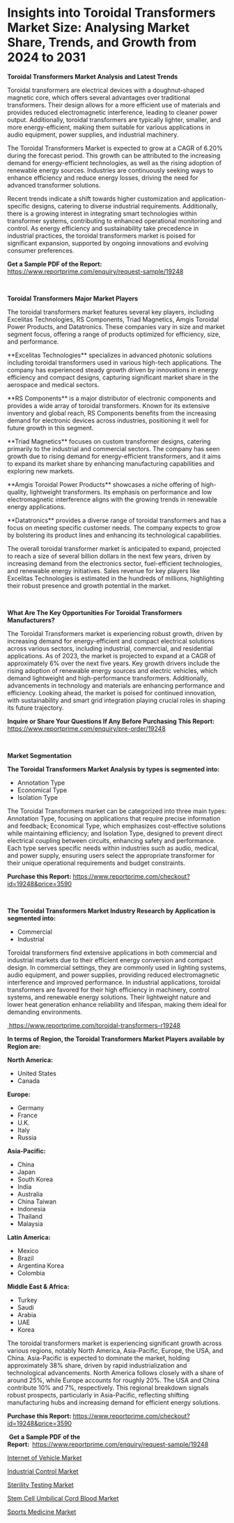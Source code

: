 <p><h1>Insights into Toroidal Transformers Market Size: Analysing Market Share, Trends, and Growth from 2024 to 2031</h1></p><p><strong>Toroidal Transformers Market Analysis and Latest Trends</strong></p>
<p><p>Toroidal transformers are electrical devices with a doughnut-shaped magnetic core, which offers several advantages over traditional transformers. Their design allows for a more efficient use of materials and provides reduced electromagnetic interference, leading to cleaner power output. Additionally, toroidal transformers are typically lighter, smaller, and more energy-efficient, making them suitable for various applications in audio equipment, power supplies, and industrial machinery.</p><p>The Toroidal Transformers Market is expected to grow at a CAGR of 6.20% during the forecast period. This growth can be attributed to the increasing demand for energy-efficient technologies, as well as the rising adoption of renewable energy sources. Industries are continuously seeking ways to enhance efficiency and reduce energy losses, driving the need for advanced transformer solutions. </p><p>Recent trends indicate a shift towards higher customization and application-specific designs, catering to diverse industrial requirements. Additionally, there is a growing interest in integrating smart technologies within transformer systems, contributing to enhanced operational monitoring and control. As energy efficiency and sustainability take precedence in industrial practices, the toroidal transformers market is poised for significant expansion, supported by ongoing innovations and evolving consumer preferences.</p></p>
<p><strong>Get a Sample PDF of the Report:&nbsp;</strong> <a href="https://www.reportprime.com/enquiry/request-sample/19248?utm_campaign=1169&utm_medium=2&utm_source=Github&utm_content=ia&utm_term=22112024&utm_id=toroidal-transformers">https://www.reportprime.com/enquiry/request-sample/19248</a></p>
<p>&nbsp;</p>
<p><strong>Toroidal Transformers Major Market Players</strong></p>
<p><p>The toroidal transformers market features several key players, including Excelitas Technologies, RS Components, Triad Magnetics, Amgis Toroidal Power Products, and Datatronics. These companies vary in size and market segment focus, offering a range of products optimized for efficiency, size, and performance.</p><p>**Excelitas Technologies** specializes in advanced photonic solutions including toroidal transformers used in various high-tech applications. The company has experienced steady growth driven by innovations in energy efficiency and compact designs, capturing significant market share in the aerospace and medical sectors.</p><p>**RS Components** is a major distributor of electronic components and provides a wide array of toroidal transformers. Known for its extensive inventory and global reach, RS Components benefits from the increasing demand for electronic devices across industries, positioning it well for future growth in this segment.</p><p>**Triad Magnetics** focuses on custom transformer designs, catering primarily to the industrial and commercial sectors. The company has seen growth due to rising demand for energy-efficient transformers, and it aims to expand its market share by enhancing manufacturing capabilities and exploring new markets.</p><p>**Amgis Toroidal Power Products** showcases a niche offering of high-quality, lightweight transformers. Its emphasis on performance and low electromagnetic interference aligns with the growing trends in renewable energy applications.</p><p>**Datatronics** provides a diverse range of toroidal transformers and has a focus on meeting specific customer needs. The company expects to grow by bolstering its product lines and enhancing its technological capabilities.</p><p>The overall toroidal transformer market is anticipated to expand, projected to reach a size of several billion dollars in the next few years, driven by increasing demand from the electronics sector, fuel-efficient technologies, and renewable energy initiatives. Sales revenue for key players like Excelitas Technologies is estimated in the hundreds of millions, highlighting their robust presence and growth potential in the market.</p></p>
<p>&nbsp;</p>
<p><strong>What Are The Key Opportunities For Toroidal Transformers Manufacturers?</strong></p>
<p><p>The Toroidal Transformers market is experiencing robust growth, driven by increasing demand for energy-efficient and compact electrical solutions across various sectors, including industrial, commercial, and residential applications. As of 2023, the market is projected to expand at a CAGR of approximately 6% over the next five years. Key growth drivers include the rising adoption of renewable energy sources and electric vehicles, which demand lightweight and high-performance transformers. Additionally, advancements in technology and materials are enhancing performance and efficiency. Looking ahead, the market is poised for continued innovation, with sustainability and smart grid integration playing crucial roles in shaping its future trajectory.</p></p>
<p><strong>Inquire or Share Your Questions If Any Before Purchasing This Report:</strong> <a href="https://www.reportprime.com/enquiry/pre-order/19248?utm_campaign=1169&utm_medium=2&utm_source=Github&utm_content=ia&utm_term=22112024&utm_id=toroidal-transformers">https://www.reportprime.com/enquiry/pre-order/19248</a></p>
<p>&nbsp;</p>
<p><strong>Market Segmentation</strong></p>
<p><strong>The Toroidal Transformers Market Analysis by types is segmented into:</strong></p>
<p><ul><li>Annotation Type</li><li>Economical Type</li><li>Isolation Type</li></ul></p>
<p><p>The Toroidal Transformers market can be categorized into three main types: Annotation Type, focusing on applications that require precise information and feedback; Economical Type, which emphasizes cost-effective solutions while maintaining efficiency; and Isolation Type, designed to prevent direct electrical coupling between circuits, enhancing safety and performance. Each type serves specific needs within industries such as audio, medical, and power supply, ensuring users select the appropriate transformer for their unique operational requirements and budget constraints.</p></p>
<p><strong>Purchase this Report:&nbsp;</strong><a href="https://www.reportprime.com/checkout?id=19248&price=3590&utm_campaign=1169&utm_medium=2&utm_source=Github&utm_content=ia&utm_term=22112024&utm_id=toroidal-transformers">https://www.reportprime.com/checkout?id=19248&price=3590</a></p>
<p>&nbsp;</p>
<p><strong>The Toroidal Transformers Market Industry Research by Application is segmented into:</strong></p>
<p><ul><li>Commercial</li><li>Industrial</li></ul></p>
<p><p>Toroidal transformers find extensive applications in both commercial and industrial markets due to their efficient energy conversion and compact design. In commercial settings, they are commonly used in lighting systems, audio equipment, and power supplies, providing reduced electromagnetic interference and improved performance. In industrial applications, toroidal transformers are favored for their high efficiency in machinery, control systems, and renewable energy solutions. Their lightweight nature and lower heat generation enhance reliability and lifespan, making them ideal for demanding environments.</p></p>
<p><a href="https://www.reportprime.com/toroidal-transformers-r19248?utm_campaign=1169&utm_medium=2&utm_source=Github&utm_content=ia&utm_term=22112024&utm_id=toroidal-transformers">&nbsp;https://www.reportprime.com/toroidal-transformers-r19248</a></p>
<p><strong>In terms of Region, the Toroidal Transformers Market Players available by Region are:</strong></p>
<p>
    <p> <strong> North America: </strong>
        <ul>
            <li>United States</li>
            <li>Canada</li>
        </ul>
        </p> 
    <p> <strong> Europe: </strong>
        <ul>
            <li>Germany</li>
            <li>France</li>
            <li>U.K.</li>
            <li>Italy</li>
            <li>Russia</li>
        </ul>
        </p> 
    <p> <strong> Asia-Pacific: </strong>
        <ul>
            <li>China</li>
            <li>Japan</li>
            <li>South Korea</li>
            <li>India</li>
            <li>Australia</li>
            <li>China Taiwan</li>
            <li>Indonesia</li>
            <li>Thailand</li>
            <li>Malaysia</li>
        </ul>
        </p> 
    <p> <strong> Latin America: </strong>
        <ul>
            <li>Mexico</li>
            <li>Brazil</li>
            <li>Argentina Korea</li>
            <li>Colombia</li>
        </ul>
        </p> 
    <p> <strong> Middle East & Africa: </strong>
        <ul>
            <li>Turkey</li>
            <li>Saudi</li>
            <li>Arabia</li>
            <li>UAE</li>
            <li>Korea</li>
        </ul>
    </p>
    </p>
<p><p>The toroidal transformers market is experiencing significant growth across various regions, notably North America, Asia-Pacific, Europe, the USA, and China. Asia-Pacific is expected to dominate the market, holding approximately 38% share, driven by rapid industrialization and technological advancements. North America follows closely with a share of around 25%, while Europe accounts for roughly 20%. The USA and China contribute 10% and 7%, respectively. This regional breakdown signals robust prospects, particularly in Asia-Pacific, reflecting shifting manufacturing hubs and increasing demand for efficient energy solutions.</p></p>
<p><strong>Purchase this Report: </strong><a href="https://www.reportprime.com/checkout?id=19248&price=3590&utm_campaign=1169&utm_medium=2&utm_source=Github&utm_content=ia&utm_term=22112024&utm_id=toroidal-transformers">https://www.reportprime.com/checkout?id=19248&price=3590</a></p>
<p>&nbsp;<strong>Get a Sample PDF of the Report:&nbsp;&nbsp;</strong><a href="https://www.reportprime.com/enquiry/request-sample/19248?utm_campaign=1169&utm_medium=2&utm_source=Github&utm_content=ia&utm_term=22112024&utm_id=toroidal-transformers">https://www.reportprime.com/enquiry/request-sample/19248</a></p>
<p><strong></strong></p>
<p><p><a href="https://issuu.com/reportprime-2/docs/internet-of-vehicle-market-size-203_5c9dc4809c4c7b?utm_campaign=1169&utm_medium=2&utm_source=Github&utm_content=ia&utm_term=22112024&utm_id=toroidal-transformers">Internet of Vehicle Market</a></p><p><a href="https://issuu.com/reportprime-2/docs/industrial-control-market-size-2030_f573aeb457aaba?utm_campaign=1169&utm_medium=2&utm_source=Github&utm_content=ia&utm_term=22112024&utm_id=toroidal-transformers">Industrial Control Market</a></p><p><a href="https://www.linkedin.com/pulse/sterility-testing-market-includes-complete-analysis-size-growing-tknge?utm_campaign=1169&utm_medium=2&utm_source=Github&utm_content=ia&utm_term=22112024&utm_id=toroidal-transformers">Sterility Testing Market</a></p><p><a href="https://www.linkedin.com/pulse/market-size-growth-stem-cell-umbilical-cord-blood-markrt-upcoming-g0gtc?utm_campaign=1169&utm_medium=2&utm_source=Github&utm_content=ia&utm_term=22112024&utm_id=toroidal-transformers">Stem Cell Umbilical Cord Blood Market</a></p><p><a href="https://www.linkedin.com/pulse/sports-medicine-market2024-2031-industry-insights-investment-4tnse?utm_campaign=1169&utm_medium=2&utm_source=Github&utm_content=ia&utm_term=22112024&utm_id=toroidal-transformers">Sports Medicine Market</a></p></p>